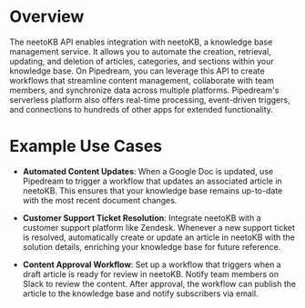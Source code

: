 # Overview

The neetoKB API enables integration with neetoKB, a knowledge base management service. It allows you to automate the creation, retrieval, updating, and deletion of articles, categories, and sections within your knowledge base. On Pipedream, you can leverage this API to create workflows that streamline content management, collaborate with team members, and synchronize data across multiple platforms. Pipedream's serverless platform also offers real-time processing, event-driven triggers, and connections to hundreds of other apps for extended functionality.

# Example Use Cases

- **Automated Content Updates**: When a Google Doc is updated, use Pipedream to trigger a workflow that updates an associated article in neetoKB. This ensures that your knowledge base remains up-to-date with the most recent document changes.

- **Customer Support Ticket Resolution**: Integrate neetoKB with a customer support platform like Zendesk. Whenever a new support ticket is resolved, automatically create or update an article in neetoKB with the solution details, enriching your knowledge base for future reference.

- **Content Approval Workflow**: Set up a workflow that triggers when a draft article is ready for review in neetoKB. Notify team members on Slack to review the content. After approval, the workflow can publish the article to the knowledge base and notify subscribers via email.
